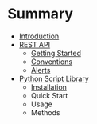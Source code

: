 # Summary

* [Introduction](README.md)
* [REST API](rest_api.md)
   * [Getting Started](rest_api/getting_started.md)
   * [Conventions](rest_api/conventions.md)
   * [Alerts](rest_api/alerts.md)
* [Python Script Library](python_script_library.md)
   * [Installation](python/installation.md)
   * Quick Start
   * Usage
   * Methods

